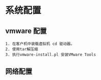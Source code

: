 # 系统配置

## vmware 配置
    1. 在客户机中装载虚拟机 cd 驱动器。
    2. 使用tar解压缩
    3. 执行vmware-install.pl 安装VMware Tools

## 网络配置
